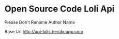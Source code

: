 # Open Source Code Loli Api

Please Don't Rename Author Name

Base Url http://api-lolis.herokuapp.com
